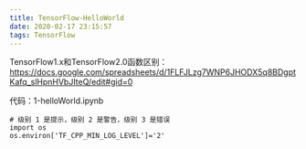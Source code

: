 ```yaml
---
title: TensorFlow-HelloWorld
date: 2020-02-17 23:15:57
tags: TensorFlow
---
```

TensorFlow1.x和TensorFlow2.0函数区别：https://docs.google.com/spreadsheets/d/1FLFJLzg7WNP6JHODX5q8BDgptKafq_slHpnHVbJIteQ/edit#gid=0

代码：1-helloWorld.ipynb

```
# 级别 1 是提示，级别 2 是警告，级别 3 是错误
import os
os.environ['TF_CPP_MIN_LOG_LEVEL']='2'
```

